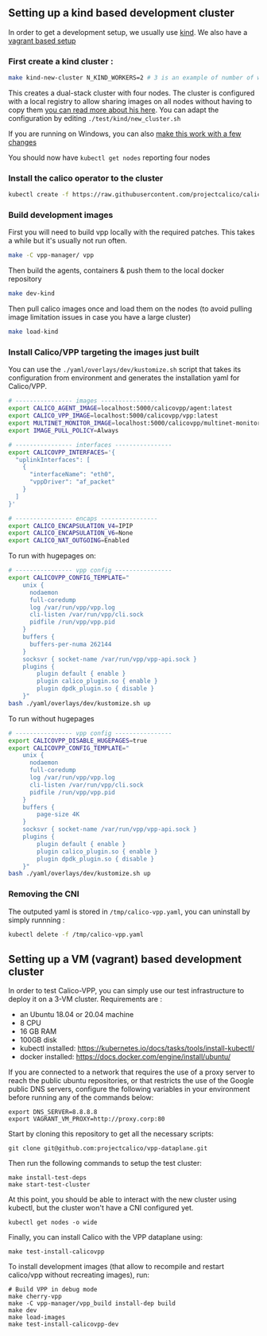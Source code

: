 ## Setting up a kind based development cluster

In order to get a development setup, we usually use [kind](https://kind.sigs.k8s.io/).
We also have a [vagrant based setup](https://github.com/projectcalico/vpp-dataplane/blob/master/test/vagrant)

### First create a kind cluster :
````bash
make kind-new-cluster N_KIND_WORKERS=2 # 3 is an example of number of worker nodes in your cluster
````
This creates a dual-stack cluster with four nodes. The cluster is configured with a local registry to allow sharing images on all nodes without having to copy them [you can read more about his here](https://kind.sigs.k8s.io/docs/user/local-registry/). You can adapt the configuration by editing `./test/kind/new_cluster.sh`

If you are running on Windows, you can also [make this work with a few changes](https://github.com/projectcalico/vpp-dataplane/blob/master/test/kind/wsl_deployment_on_kind.md)

You should now have `kubectl get nodes` reporting four nodes

### Install the calico operator to the cluster
````bash
kubectl create -f https://raw.githubusercontent.com/projectcalico/calico/v3.26.1/manifests/tigera-operator.yaml
````

### Build development images

First you will need to build vpp locally with the required patches. This takes a while but it's usually not run often.
````bash
make -C vpp-manager/ vpp
````

Then build the agents, containers & push them to the local docker repository
````bash
make dev-kind
````

Then pull calico images once and load them on the nodes (to avoid pulling image limitation issues in case you have a large cluster)
````bash
make load-kind
````

### Install Calico/VPP targeting the images just built

You can use the `./yaml/overlays/dev/kustomize.sh` script that takes its configuration from environment and generates the installation yaml for Calico/VPP.

````bash
# ---------------- images ----------------
export CALICO_AGENT_IMAGE=localhost:5000/calicovpp/agent:latest
export CALICO_VPP_IMAGE=localhost:5000/calicovpp/vpp:latest
export MULTINET_MONITOR_IMAGE=localhost:5000/calicovpp/multinet-monitor:latest
export IMAGE_PULL_POLICY=Always

# ---------------- interfaces ----------------
export CALICOVPP_INTERFACES='{
  "uplinkInterfaces": [
    {
      "interfaceName": "eth0",
      "vppDriver": "af_packet"
    }
  ]
}'

# ---------------- encaps ----------------
export CALICO_ENCAPSULATION_V4=IPIP
export CALICO_ENCAPSULATION_V6=None
export CALICO_NAT_OUTGOING=Enabled
````
To run with hugepages on:

````bash
# ---------------- vpp config ----------------
export CALICOVPP_CONFIG_TEMPLATE="
    unix {
      nodaemon
      full-coredump
      log /var/run/vpp/vpp.log
      cli-listen /var/run/vpp/cli.sock
      pidfile /run/vpp/vpp.pid
    }
    buffers {
      buffers-per-numa 262144
    }
    socksvr { socket-name /var/run/vpp/vpp-api.sock }
    plugins {
        plugin default { enable }
        plugin calico_plugin.so { enable }
        plugin dpdk_plugin.so { disable }
    }"
bash ./yaml/overlays/dev/kustomize.sh up
````

To run without hugepages
````bash
# ---------------- vpp config ----------------
export CALICOVPP_DISABLE_HUGEPAGES=true
export CALICOVPP_CONFIG_TEMPLATE="
    unix {
      nodaemon
      full-coredump
      log /var/run/vpp/vpp.log
      cli-listen /var/run/vpp/cli.sock
      pidfile /run/vpp/vpp.pid
    }
    buffers {
        page-size 4K
    }
    socksvr { socket-name /var/run/vpp/vpp-api.sock }
    plugins {
        plugin default { enable }
        plugin calico_plugin.so { enable }
        plugin dpdk_plugin.so { disable }
    }"
bash ./yaml/overlays/dev/kustomize.sh up
````

### Removing the CNI

The outputed yaml is stored in `/tmp/calico-vpp.yaml`, you can uninstall by simply runnning :
````bash
kubectl delete -f /tmp/calico-vpp.yaml
````

## Setting up a VM (vagrant) based development cluster

In order to test Calico-VPP, you can simply use our test infrastructure to deploy it on a 3-VM cluster. Requirements are :

- an Ubuntu 18.04 or 20.04 machine
- 8 CPU
- 16 GB RAM
- 100GB disk
- kubectl installed: https://kubernetes.io/docs/tasks/tools/install-kubectl/
- docker installed: https://docs.docker.com/engine/install/ubuntu/

If you are connected to a network that requires the use of a proxy server to reach the public ubuntu repositories, or that restricts the use of the Google public DNS servers, configure the following variables in your environment before running any of the commands below:
```
export DNS_SERVER=8.8.8.8
export VAGRANT_VM_PROXY=http://proxy.corp:80
```

Start by cloning this repository to get all the necessary scripts:
```
git clone git@github.com:projectcalico/vpp-dataplane.git
```

Then run the following commands to setup the test cluster:
```
make install-test-deps
make start-test-cluster
```

At this point, you should be able to interact with the new cluster using kubectl, but the cluster won't have a CNI configured yet.
```
kubectl get nodes -o wide
```

Finally, you can install Calico with the VPP dataplane using:
```
make test-install-calicovpp
```

To install development images (that allow to recompile and restart calico/vpp without recreating images), run:
```
# Build VPP in debug mode
make cherry-vpp
make -C vpp-manager/vpp_build install-dep build
make dev
make load-images
make test-install-calicovpp-dev
```
